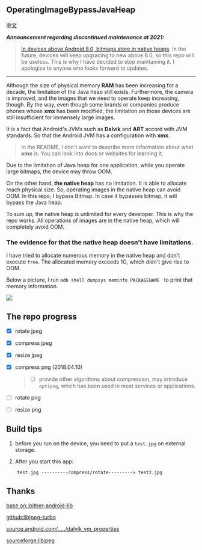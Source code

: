 OperatingImageBypassJavaHeap
------------------
[中文](https://github.com/BruceWind/OperatingImageBypassDalvik/blob/master/README_CN.md)

***Announcement regarding discontinued maintenance at 2021:***
> [In devices above Android 8.0, bitmaps store in native heaps](https://developer.android.com/topic/performance/graphics/manage-memory). 
> In the future, devices will keep upgrading to new above 8.0, so this repo will be useless. This is why I have decided to stop maintaining it.
> I apologize to anyone who looks forward to updates.
------------------


Although the size of physical memory **RAM** has been increasing for a decade, the limitation of the Java heap still exists. Furthermore, the camera is improved, and the images that we need to operate keep increasing, though.
By the way, even though some brands or companies produce phones whose **xmx** has been modified, the limitation on those devices are still insufficient for immensely large images. 

It is a fact that Android's JVMs such as **Dalvik** and **ART** accord with JVM standards. So that the Android JVM has a configuration with **xmx**. 
> In the README, I don't want to describe more information about what **xmx** is. You can look into docs or websites for learning it.
> 
Due to the limitation of Java heap for one application, while you operate large bitmaps, the device may throw OOM.

On the other hand, **the native heap** has no limitation. It is able to allocate reach physical size.
So, operating images in the native heap can avoid OOM. In this repo, I bypass Bitmap. In case it bypasses bitmap, it will bypass the Java heap.

To sum up, the native heap is unlimited for every developer. This is why the repo works. All operations of images are in the native heap, which will completely avoid OOM. 



### The evidence for that the native heap doesn't have limitations.
I have tried to allocate numerous memory in the native heap and don't execute `free`. The allocated memory exceeds 1G, which didn't give rise to OOM.

Below a picture, I run ```adb shell dumpsys meminfo PACKAGENAME ``` to print that memory information.

![](https://github.com/weizongwei5/my_blog_datasave/raw/62e952490c7fc3ef1f478c52985d4686331d17e0/img/native_memory_show.png)


## The repo progress

- [x] rotate  jpeg
- [x] compress jpeg
- [x]  resize jpeg

- [x] compress  png          (2018.04.10)  
    > - [ ] provide other algorithms about compression, may introduce `optipng`, which has been used in most services or applications.
- [ ]  rotate  png
- [ ]  resize png

## Build tips
1. before you run on the device, you need to put a `test.jpg` on external storage.

2. After you start this app: 
```
    test.jpg ----------compress/rotate---------> test2.jpg
```


Thanks
------------------------------
[base on::bither-android-lib](https://github.com/bither/bither-android-lib)

[github:libjpeg-turbo](https://github.com/libjpeg-turbo/libjpeg-turbo)

[source.android.com/...../dalvik_vm_properties](https://source.android.com/devices/tech/dalvik/configure?hl=zh-cn#dalvik_vm_properties)

[sourceforge:libjpeg](http://libjpeg.sourceforge.net/)

